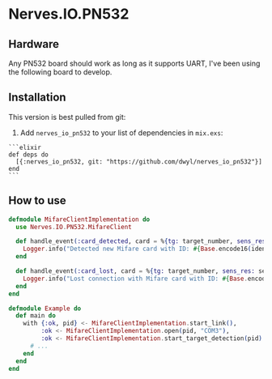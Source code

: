 # Nerves.IO.PN532

## Hardware

Any PN532 board should work as long as it supports UART, I've been using the following board to develop.

## Installation

This version is best pulled from git: 

  1. Add `nerves_io_pn532` to your list of dependencies in `mix.exs`:

    ```elixir
    def deps do
      [{:nerves_io_pn532, git: "https://github.com/dwyl/nerves_io_pn532"}]
    end
    ```

## How to use

```elixir
defmodule MifareClientImplementation do
  use Nerves.IO.PN532.MifareClient

  def handle_event(:card_detected, card = %{tg: target_number, sens_res: sens_res, sel_res: sel_res, nfcid: identifier}) do
    Logger.info("Detected new Mifare card with ID: #{Base.encode16(identifier)}")
  end

  def handle_event(:card_lost, card = %{tg: target_number, sens_res: sens_res, sel_res: sel_res, nfcid: identifier}) do
    Logger.info("Lost connection with Mifare card with ID: #{Base.encode16(identifier)}")
  end
end
```

```elixir
defmodule Example do
  def main do
    with {:ok, pid} <- MifareClientImplementation.start_link(),
         :ok <- MifareClientImplementation.open(pid, "COM3"),
         :ok <- MifareClientImplementation.start_target_detection(pid) do
      # ...
    end
  end
end
```
